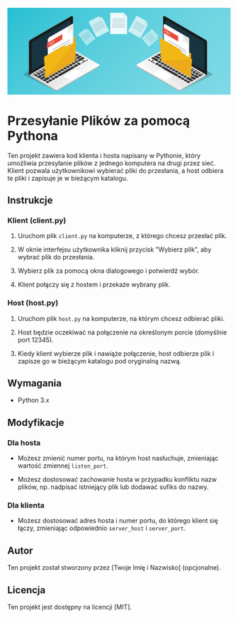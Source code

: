 ![Alt text](image.png)

# Przesyłanie Plików za pomocą Pythona

Ten projekt zawiera kod klienta i hosta napisany w Pythonie, który umożliwia przesyłanie plików z jednego komputera na drugi przez sieć. Klient pozwala użytkownikowi wybierać pliki do przesłania, a host odbiera te pliki i zapisuje je w bieżącym katalogu.

## Instrukcje

### Klient (client.py)

1. Uruchom plik `client.py` na komputerze, z którego chcesz przesłać plik.

2. W oknie interfejsu użytkownika kliknij przycisk "Wybierz plik", aby wybrać plik do przesłania.

3. Wybierz plik za pomocą okna dialogowego i potwierdź wybór.

4. Klient połączy się z hostem i przekaże wybrany plik.

### Host (host.py)

1. Uruchom plik `host.py` na komputerze, na którym chcesz odbierać pliki.

2. Host będzie oczekiwać na połączenie na określonym porcie (domyślnie port 12345).

3. Kiedy klient wybierze plik i nawiąże połączenie, host odbierze plik i zapisze go w bieżącym katalogu pod oryginalną nazwą.

## Wymagania

- Python 3.x

## Modyfikacje

### Dla hosta

- Możesz zmienić numer portu, na którym host nasłuchuje, zmieniając wartość zmiennej `listen_port`.

- Możesz dostosować zachowanie hosta w przypadku konfliktu nazw plików, np. nadpisać istniejący plik lub dodawać sufiks do nazwy.

### Dla klienta

- Możesz dostosować adres hosta i numer portu, do którego klient się łączy, zmieniając odpowiednio `server_host` i `server_port`.

## Autor

Ten projekt został stworzony przez [Twoje Imię i Nazwisko] (opcjonalne).

## Licencja

Ten projekt jest dostępny na licencji [MIT]. 

